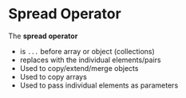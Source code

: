 # Spread Operator

The **spread operator**
- is `...` before array or object (collections)
- replaces with the individual elements/pairs
- Used to copy/extend/merge objects
- Used to copy arrays
- Used to pass individual elements as parameters


